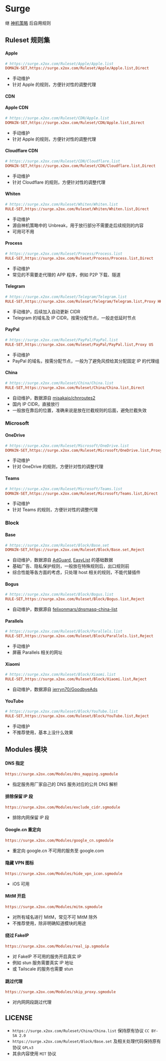 # Surge

继 [神机策略](https://github.com/DivineEngine/Profiles) 后自用规则

## Ruleset 规则集

#### Apple
```ini
# https://surge.x2ox.com/Ruleset/Apple/Apple.list
DOMAIN-SET,https://surge.x2ox.com/Ruleset/Apple/Apple.list,Direct
```
- 手动维护
- 针对 Apple 的规则，方便针对性的调整代理

#### CDN
#### Apple CDN
```ini
# https://surge.x2ox.com/Ruleset/CDN/Apple.list
DOMAIN-SET,https://surge.x2ox.com/Ruleset/CDN/Apple.list,Direct
```
- 手动维护
- 针对 Apple 的规则，方便针对性的调整代理

#### Cloudflare CDN
```ini
# https://surge.x2ox.com/Ruleset/CDN/Cloudflare.list
DOMAIN-SET,https://surge.x2ox.com/Ruleset/CDN/Cloudflare.list,Direct
```
- 手动维护
- 针对 Cloudflare 的规则，方便针对性的调整代理

#### Whiten
```ini
# https://surge.x2ox.com/Ruleset/Whiten/Whiten.list
RULE-SET,https://surge.x2ox.com/Ruleset/Whiten/Whiten.list,Direct
```
- 手动维护
- 源自神机策略中的 Unbreak，用于放行部分不需要走后续规则的内容
- 可用可不用

#### Process
```ini
# https://surge.x2ox.com/Ruleset/Process/Process.list
RULE-SET,https://surge.x2ox.com/Ruleset/Process/Process.list,Direct
```
- 手动维护
- 常见的不需要走代理的 APP 程序，例如 P2P 下载、隧道

#### Telegram
```ini
# https://surge.x2ox.com/Ruleset/Telegram/Telegram.list
RULE-SET,https://surge.x2ox.com/Ruleset/Telegram/Telegram.list,Proxy HK
```
- 手动维护，后续加入自动更新 CIDR
- Telegram 的域名及 IP CIDR，按需分配节点，一般走低延时节点

#### PayPal
```ini
# https://surge.x2ox.com/Ruleset/PayPal/PayPal.list
RULE-SET,https://surge.x2ox.com/Ruleset/PayPal/PayPal.list,Proxy US
```
- 手动维护
- PayPal 的域名，按需分配节点，一般为了避免风控给其分配固定 IP 的代理组

#### China
```ini
# https://surge.x2ox.com/Ruleset/China/China.list
RULE-SET,https://surge.x2ox.com/Ruleset/China/China.list,Direct
```
- 自动维护，数据源自 [misakaio/chnroutes2](https://github.com/misakaio/chnroutes2)
- 国内 IP CIDR，直接放行
- 一般放在靠后的位置，准确来说是放在拦截规则的后面，避免拦截失效

### Microsoft
#### OneDrive
```ini
# https://surge.x2ox.com/Ruleset/Microsoft/OneDrive.list
DOMAIN-SET,https://surge.x2ox.com/Ruleset/Microsoft/OneDrive.list,Proxy US
```
- 手动维护
- 针对 OneDrive 的规则，方便针对性的调整代理

#### Teams
```ini
# https://surge.x2ox.com/Ruleset/Microsoft/Teams.list
DOMAIN-SET,https://surge.x2ox.com/Ruleset/Microsoft/Teams.list,Direct
```
- 手动维护
- 针对 Teams 的规则，方便针对性的调整代理


### Block
#### Base
```ini
# https://surge.x2ox.com/Ruleset/Block/Base.set
DOMAIN-SET,https://surge.x2ox.com/Ruleset/Block/Base.set,Reject
```
- 自动维护，数据源自 [AdGuard](https://adguard.com), [EasyList](https://easylist.to) 的基础数据
- 基础广告、隐私保护规则，一般放在特殊规则后，出口规则前
- 综合性能等各方面的考虑，只处理 host 相关的规则，不能代替插件

#### Bogus
```ini
# https://surge.x2ox.com/Ruleset/Block/Bogus.list
RULE-SET,https://surge.x2ox.com/Ruleset/Block/Bogus.list,Reject
```
- 自动维护，数据源自 [felixonmars/dnsmasq-china-list](https://github.com/felixonmars/dnsmasq-china-list)

#### Parallels
```ini
# https://surge.x2ox.com/Ruleset/Block/Parallels.list
RULE-SET,https://surge.x2ox.com/Ruleset/Block/Parallels.list,Reject
```
- 手动维护
- 屏蔽 Parallels 相关的网址

#### Xiaomi
```ini
# https://surge.x2ox.com/Ruleset/Block/Xiaomi.list
RULE-SET,https://surge.x2ox.com/Ruleset/Block/Xiaomi.list,Reject
```
- 自动维护，数据源自 [jerryn70/GoodbyeAds](https://github.com/jerryn70/GoodbyeAds)

#### YouTube
```ini
# https://surge.x2ox.com/Ruleset/Block/YouTube.list
RULE-SET,https://surge.x2ox.com/Ruleset/Block/YouTube.list,Reject
```
- 手动维护
- 不推荐使用，基本上没什么效果

## Modules 模块
#### DNS 指定
```ini
https://surge.x2ox.com/Modules/dns_mapping.sgmodule
```
- 指定服务用厂家自己的 DNS 服务对应的公共 DNS 解析

#### 排除保留 IP 段
```ini
https://surge.x2ox.com/Modules/exclude_cidr.sgmodule
```
- 排除内网保留 IP 段

#### Google.cn 重定向
```ini
https://surge.x2ox.com/Modules/google_cn.sgmodule
```
- 重定向 google.cn 不可用的服务至 google.com

#### 隐藏 VPN 图标
```ini
https://surge.x2ox.com/Modules/hide_vpn_icon.sgmodule
```
- iOS 可用

#### MitM 开启
```ini
https://surge.x2ox.com/Modules/mitm.sgmodule
```
- 对所有域名进行 MitM，常见不可 MitM 除外
- 不推荐使用，除非明确知道模块的用途

#### 绕过 FakeIP
```ini
https://surge.x2ox.com/Modules/real_ip.sgmodule
```
- 对 FakeIP 不可用的服务开启真实 IP
- 例如 stun 服务需要真实 IP 地址
- 或 Tailscale 的服务也需要 stun

#### 跳过代理
```ini
https://surge.x2ox.com/Modules/skip_proxy.sgmodule
```
- 对内网网段跳过代理

## LICENSE
- `https://surge.x2ox.com/Ruleset/China/China.list` 保持原有协议 `CC BY-SA 2.0`
- `https://surge.x2ox.com/Ruleset/Block/Base.set` 及相关处理代码保持原有协议 `GPLv3`
- 其余内容使用 `MIT` 协议

